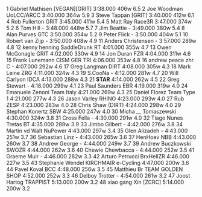  1  Gabriel Mathisen  [VEGAN][GRIT]  3:38.000      406w    6.5
  2  Joe Woodman  UoLCC/ARCC    3:40.000      364w    5.9
  3  Steve Tappan  [GRIT]  3:40.000      412w    6.1
  4  Rob Fullerton  GRIT    3:45.000      411w    5.4
  5  Matt Ray  Race3R    3:47.000      374w    5.2
  6  Tom Hill  -  3:48.000      448w    5.7
  7  Jim Beattie  -  3:49.000      380w    5.4
  8  Alan Purves  GTC    3:50.000      354w    5.2
  9  Peter Flick  -  3:50.000      404w    5.1
 10  Robert van Zijp  -  3:50.000      408w    4.9
 11  Anders Christensen  -  3:57.000      289w    4.8
 12  kenny henning  SaddleDrunk RT    4:01.000      355w    4.7
 13  Owen McGonagle  GRIT    4:02.000      330w    4.9
 14  Jon Duran  FZR    4:04.000      311w    4.6
 15  Frank Lunemann  CISM GER TRI    4:06.000      353w    4.8
 16  andrew peace zhr C  -  4:07.000      292w    4.6
 17  Greg Langman  DIRT  4:08.000      305w    4.3
 18  Mark Leine  ZRG    4:11.000      324w    4.3
 19  S.CooNa  -  4:12.000      281w    4.7
 20  Will Carlyon  IDCA    4:13.000      288w    4.3
 21    __STAR__    4:14.000      262w    4.5
 22  Greg Stewart  -  4:18.000      299w    4.1
 23  Paul Saunders  EBR    4:19.000      319w    4.0
 24  Emanuele Zenoni  Team Italy    4:21.000      269w    4.3
 25  Daniel Florez  Team Type 1    4:21.000      277w    4.3
 26  Jason Varley  RHINO    4:23.000      293w    4.0
 27  Rub  ZESP    4:23.000      283w    4.0
 28  Chris Shaw  (DIRT)      4:24.000      298w    4.0
 29  Stephan Konertz  SBW    4:25.000      247w    4.0
 30  Micha  __ Tomaszewski    4:30.000      324w    3.8
 31  Cross Fella  -  4:30.000      291w    4.0
 32  Tiago Nunes  Tretas BT    4:35.000      289w    3.9
 33  Jimbo Gilbert  -  4:42.000      276w    3.8
 34  Martin vd Walt  NuPower    4:43.000      297w    3.4
 35  Glen Alizadeh  -  4:43.000      251w    3.7
 36  Sebastian Linz  -  4:43.000      265w    3.6
 37  HenHoev  NBB    4:43.000      260w    3.7
 38  Andrew George  -  4:44.000      249w    3.7
 39  Andrew Buczkowski  SWOZR    4:44.000      262w    3.6
 40  Chewie Chewbacca  -  4:44.000      252w    3.5
 41  Graeme Muir  -  4:46.000      282w    3.3
 42  Arturo Petrucci  BrxHellZR    4:46.000      227w    3.5
 43  Stephanie Wendel  KIRCHMAIR e-Cycling    4:47.000      200w    3.6
 44  Pavel Koval  BCC    4:48.000      256w    3.5
 45  Matthieu Br  TEAM GOLDEN SHOP    4:52.000      252w    3.3
 46  Delboy Trotter  -  4:54.000      261w    3.2
 47  Joost Hartog  TRAPPIST    5:13.000      200w    3.2
 48  xiao gang Xin  [ZCRC]      5:14.000      200w    3.2
